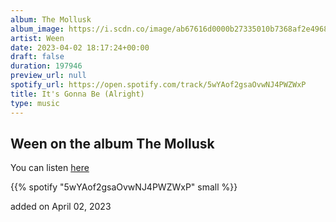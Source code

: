 ```yaml
---
album: The Mollusk
album_image: https://i.scdn.co/image/ab67616d0000b27335010b7368af2e4968d46f22
artist: Ween
date: 2023-04-02 18:17:24+00:00
draft: false
duration: 197946
preview_url: null
spotify_url: https://open.spotify.com/track/5wYAof2gsaOvwNJ4PWZWxP
title: It's Gonna Be (Alright)
type: music
---
```



## Ween on the album The Mollusk

You can listen [here](https://open.spotify.com/track/5wYAof2gsaOvwNJ4PWZWxP)

{{% spotify "5wYAof2gsaOvwNJ4PWZWxP" small %}}

added on April 02, 2023